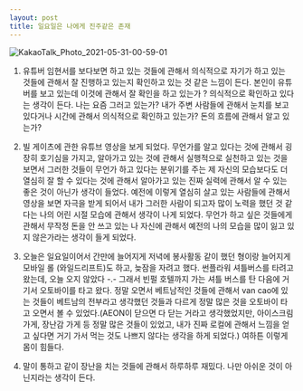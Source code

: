```yaml
---
layout: post
title: 일요일은 나에게 진주같은 존재
---
```

![KakaoTalk_Photo_2021-05-31-00-59-01](https://user-images.githubusercontent.com/50545088/120111086-787da280-c1ab-11eb-88e6-0ae1b83aac86.jpeg)


1. 유튜버 임현서를 보다보면 하고 있는 것들에 관해서 의식적으로 자기가 하고 있는 것들에 관해서 잘 진행하고 있는지 확인하고 있는 것 같은 느낌이 든다. 본인이 유튜버를 보고 있는데 이것에 관해서 잘 확인을 하고 있는가 ? 의식적으로 확인하고 있다는 생각이 든다. 나는 요즘 그러고 있는가? 내가 주변 사람들에 관해서 눈치를 보고 있다거나 시간에 관해서 의식적으로 확인하고 있는가? 돈의 흐름에 관해서 알고 있는가?

2. 빌 게이츠에 관한 유튜브 영상을 보게 되었다. 무언가를 알고 있다는 것에 관해서 굉장히 호기심을 가지고, 알아가고 있는 것에 관해서 실행적으로 실천하고 있는 것을 보면서 그러한 것들이 무언가 하고 있다는 분위기를 주는 제 자신의 모습보다도 더 열심히 잘 할 수 있다는 것에 관해서 알아가고 있는 진짜 실력에 관해서 알 수 있는 좋은 것이 아닌가 생각이 들었다. 예전에 이렇게 열심히 살고 있는 사람들에 관해서 영상을 보면 자극을 받게 되어서 내가 그러한 사람이 되고자 많이 노력을 했던 것 같다는 나의 어린 시절 모습에 관해서 생각이 나게 되었다. 무언가 하고 싶은 것들에게 관해서 무작정 돈을 안 쓰고 있는 나 자신에 관해서 예전의 나의 모습을 많이 잃고 있지 않은가라는 생각이 들게 되었다. 

3. 오늘은 일요일이어서 간만에 늘어지게 저녁에 봉사활동 같이 했던 형이랑 늘어지게 모바일 롤 (와일드리프트)도 하고, 늦잠을 자려고 했다. <!--그런데 아침 8시에 울리는 휴대폰 보이스톡 소리, 같은 회사에 근무하고 있는 친구가 아침에 일을 한다고 하면서 나왔다고 하여 자신을 픽업해줄 수 없냐는 전화였다. 일단 택시를 타라고 했고, 택시를 타고 오면 택시비를 내주겠다는 이야기를 하였다. 그렇게 택시를 타고 gate C에서 보게 되었고, 아침에 무엇을 먹을거냐는 물음에 국수를 요리해서 먹고 싶다고 하길래, Vinmart에 가서 같이 Hoa Hoa랑 마실 수 있는 코코넛 음료수를 구매하고 왔다. Gate C 아저씨가 보통 검사를 하지 않기 떄문에 Gate C로 들어오게 되었다. 그렇게 Hoa Hoa를 요리해서 먹었다. 일반 라면과 같이 조리를 하는 것이 아니었고, 무엇보다 같이 김치도 넣어서 요리하는 모습을 보면서 베트남 친구들 생활에 관해서 정말 현실적으로 알 수 있다는 것이 정말 감사했다. 그렇게 넷플릭스 '살아있다'를 보고, 틱톡도 보고, 친구가 좋아하는 피자 컴퍼니에서 시켜 먹기도 하였다. 그렇게 그 친구와 헤어지고 나서, 다른 친구가 같이 회사 끝나면 보자는 말을 하여서 (내가 일을 한다고 거짓말을 하였다.) 회사 근처까지 택시를 타고 가서 거기서 저녁을 먹고, 카페를 간 다음에 같이 이야기를 하다가 (나는 망고 스무디를 시키고, 그 친구는 다른 것을 시켰다. 해바라기 씨를 먹는 방법에 관해서 알려주었고, 나는 그것을 따라하려고 하였는데 쉽지 않았다.) -->썬플라워 셔틀버스를 타려고 왔는데, 오늘 오지 않았다 -.- 그래서 빈펄 호텔까지 가는 셔틀 버스를 탄 다음에 거기서 오토바이를 타고 왔다. 정말 오면서 베트남적인 것들에 관해서 van cao에 있는 것들이 베트남의 전부라고 생각했던 것들과 다르게 정말 많은 것을 오토바이 타고 오면서 볼 수 있었다.(AEON이 닫으면 다 닫는 거라고 생각했었지만, 아이스크림 가게, 장난감 가게 등 정말 많은 것들이 있었고, 내가 진짜 로컬에 관해서 느낌을 얻고 싶다면 거기 가서 먹는 것도 나쁘지 않다는 생각을 하게 되었다.) 여하튼 이렇게 몸이 힘들다.

4. 말이 통하고 같이 장난을 치는 것들에 관해서 하루하루 재밌다. 나만 아쉬운 것이 아닌지라는 생각이 든다.